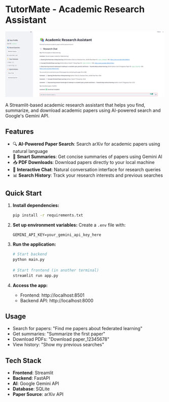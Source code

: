 # TutorMate - Academic Research Assistant

![TutorMate](downloads/image.png)

A Streamlit-based academic research assistant that helps you find, summarize, and download academic papers using AI-powered search and Google's Gemini API.

## Features

- 🔍 **AI-Powered Paper Search**: Search arXiv for academic papers using natural language
- 📝 **Smart Summaries**: Get concise summaries of papers using Gemini AI
- 📥 **PDF Downloads**: Download papers directly to your local machine
- 💬 **Interactive Chat**: Natural conversation interface for research queries
- 📊 **Search History**: Track your research interests and previous searches

## Quick Start

1. **Install dependencies:**
   ```bash
   pip install -r requirements.txt
   ```

2. **Set up environment variables:**
   Create a `.env` file with:
   ```
   GEMINI_API_KEY=your_gemini_api_key_here
   ```

3. **Run the application:**
   ```bash
   # Start backend
   python main.py
   
   # Start frontend (in another terminal)
   streamlit run app.py
   ```

4. **Access the app:**
   - Frontend: http://localhost:8501
   - Backend API: http://localhost:8000

## Usage

- Search for papers: "Find me papers about federated learning"
- Get summaries: "Summarize the first paper"
- Download PDFs: "Download paper_12345678"
- View history: "Show my previous searches"

## Tech Stack

- **Frontend**: Streamlit
- **Backend**: FastAPI
- **AI**: Google Gemini API
- **Database**: SQLite
- **Paper Source**: arXiv API
